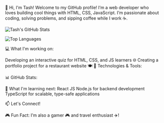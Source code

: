 👋 Hi, I'm Tash!
Welcome to my GitHub profile! I’m a web developer who loves building cool things with HTML, CSS, JavaScript. I’m passionate about coding, solving problems, and sipping coffee while I work ☕️.

![Tash's GitHub Stats](https://github-readme-stats.vercel.app/api?username=TashNagel&show_icons=true&theme=radical)

![Top Languages](https://github-readme-stats.vercel.app/api/top-langs/?username=TashNagel&layout=compact&theme=radical)

💻 What I'm working on:

Developing an interactive quiz for HTML, CSS, and JS learners 🌐
Creating a portfolio project for a restaurant website 🍽️
🔧 Technologies & Tools:

📊 GitHub Stats:


🌱 What I'm learning next:
React JS
Node.js for backend development
TypeScript for scalable, type-safe applications

📫 Let's Connect!

🎮 Fun Fact:
I’m also a gamer 🎮 and travel enthusiast ✈️!



<!---
TashNagel/TashNagel is a ✨ special ✨ repository because its `README.md` (this file) appears on your GitHub profile.
You can click the Preview link to take a look at your changes.
--->
